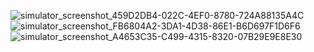 ![simulator_screenshot_459D2DB4-022C-4EF0-8780-724A88135A4C](https://github.com/user-attachments/assets/dea33127-5aec-4682-9baa-9643e3cb8214)
![simulator_screenshot_FB6804A2-3DA1-4D38-86E1-B6D697F1D6F6](https://github.com/user-attachments/assets/eddbd77e-0e55-4907-93fc-881858913544)
![simulator_screenshot_A4653C35-C499-4315-8320-07B29E9E8E30](https://github.com/user-attachments/assets/0b0880ac-d006-4515-835f-3b8d338d8f0e)
